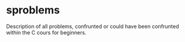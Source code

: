 # sproblems
Description of all problems, confrunted or could have been confrunted within the C cours for beginners.
